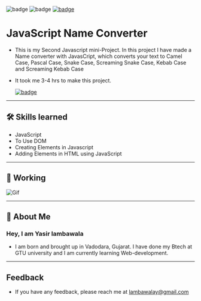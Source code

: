 ![badge](https://img.shields.io/badge/MADE%20WITH-HTML,%20CSS%20&%20JS-blue)
![badge](https://img.shields.io/badge/TIME%20TAKEN-3%20to%204%20hrs-red)
[![badge](https://img.shields.io/badge/SEE%20DEMO%20-VISIT-green)](https://js-02nameconversion-project.netlify.app/)

# JavaScript Name Converter

- This is my Second Javascript mini-Project. In this project I have made a Name converter with JavasCript, which converts your text to Camel Case, Pascal Case, Snake Case, Screaming Snake Case, Kebab Case and Screaming Kebab Case

- It took me 3-4 hrs to make this project.

  [![badge](https://img.shields.io/badge/LINK%20OF-PROJECT-darkgreen)](https://js-02nameconversion-project.netlify.app/)

---

## 🛠 Skills learned

- JavaScript
- To Use DOM
- Creating Elements in Javascript
- Adding Elements in HTML using JavaScript

---

## 🎥 Working

![Gif](./js_project2.gif)

---

## 🚀 About Me

### Hey, I am Yasir lambawala

- I am born and brought up in Vadodara, Gujarat. I have done my Btech at GTU university and I am currently learning Web-development.

---

## Feedback

- If you have any feedback, please reach me at lambawalay@gmail.com
